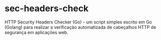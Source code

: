 # sec-headers-check
HTTP Security Headers Checker (Go) - um script simples escrito em Go (Golang) para realizar a verificação automatizada de cabeçalhos HTTP de segurança em aplicações web.

